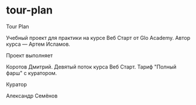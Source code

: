 # tour-plan

Tour Plan

Учебный проект для практики на курсе Веб Старт от Glo Academy. Автор курса — Артем Исламов.

Проект выполняет

Коротов Дмитрий. Девятый поток курса Веб Старт. Тариф "Полный фарш" с куратором.

Куратор

Александр Семёнов

